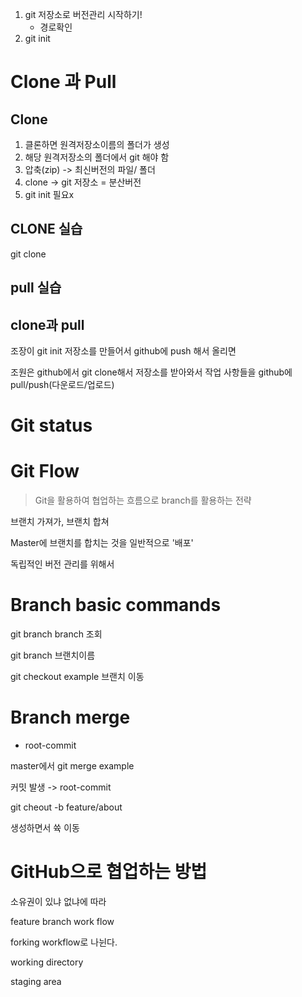 1. git 저장소로 버전관리 시작하기!
   - 경로확인
2. git init





# Clone 과 Pull

## Clone

1. 클론하면 원격저장소이름의 폴더가 생성
2. 해당 원격저장소의 폴더에서 git 해야 함
3. 압축(zip) -> 최신버전의 파일/ 폴더
4. clone -> git 저장소 = 분산버전
5. git init 필요x



## CLONE 실습

git clone 



## pull 실습



## clone과 pull

조장이 git init 저장소를 만들어서 github에 push 해서 올리면

조원은 github에서 git clone해서 저장소를 받아와서 작업 사항들을 github에 pull/push(다운로드/업로드)



# Git status



# Git Flow

> Git을 활용하여 협업하는 흐름으로 branch를 활용하는 전략

브랜치 가져가, 브랜치 합쳐

Master에 브랜치를 합치는 것을 일반적으로 '배포'



독립적인 버전 관리를 위해서

# Branch basic commands

git branch branch 조회

git branch 브랜치이름

git checkout example 브랜치 이동



# Branch merge

- root-commit

master에서 git merge example



커밋 발생 -> root-commit

git cheout -b feature/about

생성하면서 쓕 이동



# GitHub으로 협업하는 방법

소유권이 있냐 없냐에 따라

feature branch work flow

forking workflow로 나뉜다.



working directory

staging area

